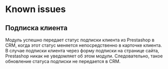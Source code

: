# Known issues

## Подписка клиента

Модуль успешно передает статус подписки клиента из Prestashop в CRM, когда этот статус меняется непосредственно в карточке клиента.
В случае подписки клиента через форму подписки на странице сайта, Prestashop никак не уведомляет об этом модули. Следовательно, такое обновление статуса подписки не передается в CRM.